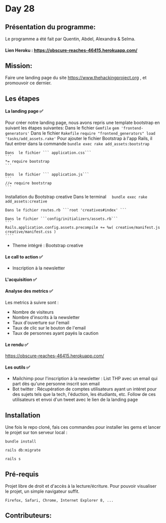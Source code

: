 # Day 28

## Présentation du programme:
Le programme a été fait par Quentin, Abdel, Alexandra & Selma. 

#### Lien Heroku : https://obscure-reaches-46415.herokuapp.com/

## Mission:

Faire une landing page du site https://www.thehackingproject.org , et promouvoir ce dernier.


## Les étapes 


#### La landing page ✅
Pour créer notre landing page, nous avons repris une template bootstrap en suivant les étapes suivantes:
	 Dans le fichier ```Gemfile```
	```
	gem 'frontend-generators'
	```
	 Dans le fichier ```Rakefile```
	```
	require "frontend_generators"
	load 'tasks/add_assets.rake'
	```
	Pour ajouter le fichier Bootstrap à l'app Rails, il faut entrer dans la commande 
	```
	bundle exec rake add_assets:bootstrap
	```

	Dans  le fichier ``` application.css```
	```
	*= require bootstrap
	```

	Dans  le fichier ``` application.js```
	```
	//= require bootstrap
	```
    
 Installation du Bootstrap creative
 	Dans le terminal ```  bundle exec rake add_assets:creative```

 	Dans le fichier routes.rb ```root 'creatives#index' ```

 	Dans le fichier ```config/initializers/assets.rb```
 	```
 	Rails.application.config.assets.precompile += %w( creative/manifest.js creative/manifest.css )
 	````


- Theme intégré : Bootstrap creative

#### Le call to action ✅

- Inscription à la newsletter

#### L'acquisition ✅

#### Analyse des metrics ✅

Les metrics à suivre sont : 
- Nombre de visiteurs
- Nombre d'inscrits à la newsletter
- Taux d'ouverture sur l'email
- Taux de clic sur le bouton de l'email
- Taux de personnes ayant payés la caution

#### Le rendu ✅

https://obscure-reaches-46415.herokuapp.com/

#### Les outils ✅

- Mailchimp pour l'inscription à la newsletter : 
List THP avec un email qui part dès qu'une personne inscrit son email
- Bot twitter : 
Récupération de comptes utilisateurs ayant un intéret pour des sujets tels que la tech, l'éduction, les étudiants, etc. Follow de ces utilisateurs et envoi d'un tweet avec le lien de la landing page


## Installation

Une fois le repo cloné, fais ces commandes pour installer les gems et lancer le projet sur ton serveur local :


```
bundle install 
```

```
rails db:migrate 
```

```
rails s
```


## Pré-requis

Projet libre de droit et d'accès à la lecture/écriture. Pour pouvoir visualiser le projet, un simple navigateur suffit.
```
Firefox, Safari, Chrome, Internet Explorer 8, ...
```









## Contributeurs:


